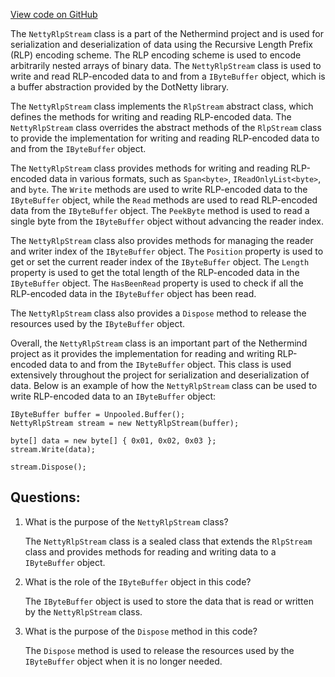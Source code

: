 [View code on GitHub](https://github.com/NethermindEth/nethermind/src/Nethermind/Nethermind.Serialization.Rlp/NettyRlpStream.cs)

The `NettyRlpStream` class is a part of the Nethermind project and is used for serialization and deserialization of data using the Recursive Length Prefix (RLP) encoding scheme. The RLP encoding scheme is used to encode arbitrarily nested arrays of binary data. The `NettyRlpStream` class is used to write and read RLP-encoded data to and from a `IByteBuffer` object, which is a buffer abstraction provided by the DotNetty library.

The `NettyRlpStream` class implements the `RlpStream` abstract class, which defines the methods for writing and reading RLP-encoded data. The `NettyRlpStream` class overrides the abstract methods of the `RlpStream` class to provide the implementation for writing and reading RLP-encoded data to and from the `IByteBuffer` object.

The `NettyRlpStream` class provides methods for writing and reading RLP-encoded data in various formats, such as `Span<byte>`, `IReadOnlyList<byte>`, and `byte`. The `Write` methods are used to write RLP-encoded data to the `IByteBuffer` object, while the `Read` methods are used to read RLP-encoded data from the `IByteBuffer` object. The `PeekByte` method is used to read a single byte from the `IByteBuffer` object without advancing the reader index.

The `NettyRlpStream` class also provides methods for managing the reader and writer index of the `IByteBuffer` object. The `Position` property is used to get or set the current reader index of the `IByteBuffer` object. The `Length` property is used to get the total length of the RLP-encoded data in the `IByteBuffer` object. The `HasBeenRead` property is used to check if all the RLP-encoded data in the `IByteBuffer` object has been read.

The `NettyRlpStream` class also provides a `Dispose` method to release the resources used by the `IByteBuffer` object.

Overall, the `NettyRlpStream` class is an important part of the Nethermind project as it provides the implementation for reading and writing RLP-encoded data to and from the `IByteBuffer` object. This class is used extensively throughout the project for serialization and deserialization of data. Below is an example of how the `NettyRlpStream` class can be used to write RLP-encoded data to an `IByteBuffer` object:

```
IByteBuffer buffer = Unpooled.Buffer();
NettyRlpStream stream = new NettyRlpStream(buffer);

byte[] data = new byte[] { 0x01, 0x02, 0x03 };
stream.Write(data);

stream.Dispose();
```
## Questions: 
 1. What is the purpose of the `NettyRlpStream` class?
    
    The `NettyRlpStream` class is a sealed class that extends the `RlpStream` class and provides methods for reading and writing data to a `IByteBuffer` object.

2. What is the role of the `IByteBuffer` object in this code?
    
    The `IByteBuffer` object is used to store the data that is read or written by the `NettyRlpStream` class.

3. What is the purpose of the `Dispose` method in this code?
    
    The `Dispose` method is used to release the resources used by the `IByteBuffer` object when it is no longer needed.